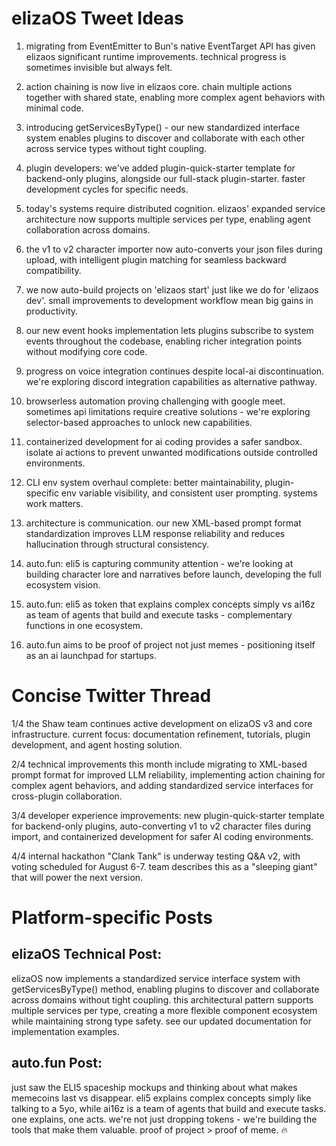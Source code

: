 # elizaOS Tweet Ideas

1. migrating from EventEmitter to Bun's native EventTarget API has given elizaos significant runtime improvements. technical progress is sometimes invisible but always felt.

2. action chaining is now live in elizaos core. chain multiple actions together with shared state, enabling more complex agent behaviors with minimal code.

3. introducing getServicesByType() - our new standardized interface system enables plugins to discover and collaborate with each other across service types without tight coupling.

4. plugin developers: we've added plugin-quick-starter template for backend-only plugins, alongside our full-stack plugin-starter. faster development cycles for specific needs.

5. today's systems require distributed cognition. elizaos' expanded service architecture now supports multiple services per type, enabling agent collaboration across domains.

6. the v1 to v2 character importer now auto-converts your json files during upload, with intelligent plugin matching for seamless backward compatibility.

7. we now auto-build projects on 'elizaos start' just like we do for 'elizaos dev'. small improvements to development workflow mean big gains in productivity.

8. our new event hooks implementation lets plugins subscribe to system events throughout the codebase, enabling richer integration points without modifying core code.

9. progress on voice integration continues despite local-ai discontinuation. we're exploring discord integration capabilities as alternative pathway.

10. browserless automation proving challenging with google meet. sometimes api limitations require creative solutions - we're exploring selector-based approaches to unlock new capabilities.

11. containerized development for ai coding provides a safer sandbox. isolate ai actions to prevent unwanted modifications outside controlled environments.

12. CLI env system overhaul complete: better maintainability, plugin-specific env variable visibility, and consistent user prompting. systems work matters.

13. architecture is communication. our new XML-based prompt format standardization improves LLM response reliability and reduces hallucination through structural consistency.

14. auto.fun: eli5 is capturing community attention - we're looking at building character lore and narratives before launch, developing the full ecosystem vision.

15. auto.fun: eli5 as token that explains complex concepts simply vs ai16z as team of agents that build and execute tasks - complementary functions in one ecosystem.

16. auto.fun aims to be proof of project not just memes - positioning itself as an ai launchpad for startups.

# Concise Twitter Thread

1/4 the Shaw team continues active development on elizaOS v3 and core infrastructure. current focus: documentation refinement, tutorials, plugin development, and agent hosting solution. 

2/4 technical improvements this month include migrating to XML-based prompt format for improved LLM reliability, implementing action chaining for complex agent behaviors, and adding standardized service interfaces for cross-plugin collaboration.

3/4 developer experience improvements: new plugin-quick-starter template for backend-only plugins, auto-converting v1 to v2 character files during import, and containerized development for safer AI coding environments.

4/4 internal hackathon "Clank Tank" is underway testing Q&A v2, with voting scheduled for August 6-7. team describes this as a "sleeping giant" that will power the next version.

# Platform-specific Posts

## elizaOS Technical Post:
elizaOS now implements a standardized service interface system with getServicesByType() method, enabling plugins to discover and collaborate across domains without tight coupling. this architectural pattern supports multiple services per type, creating a more flexible component ecosystem while maintaining strong type safety. see our updated documentation for implementation examples.

## auto.fun Post:
just saw the ELI5 spaceship mockups and thinking about what makes memecoins last vs disappear. eli5 explains complex concepts simply like talking to a 5yo, while ai16z is a team of agents that build and execute tasks. one explains, one acts. we're not just dropping tokens - we're building the tools that make them valuable. proof of project > proof of meme. 🔥